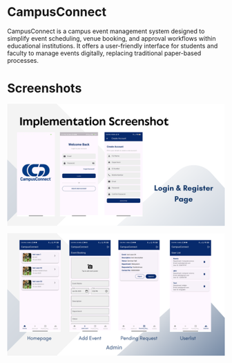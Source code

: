 # CampusConnect
CampusConnect is a campus event management system designed to simplify event scheduling, venue booking, and approval workflows within educational institutions. It offers a user-friendly interface for students and faculty to manage events digitally, replacing traditional paper-based processes.

# Screenshots

![image_alt](https://github.com/nandakishorea2004/CampusConnect/blob/c10808a5d112b77480dc77e5bf7fc1b3a38265ed/Campus%20Connect.png)

![image_alt](https://github.com/nandakishorea2004/CampusConnect/blob/2fd58a01cd0e2d4bc408ed41b031f919f1a454b6/Campus%20Connect%20(2).png)
